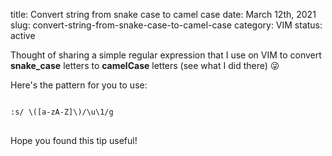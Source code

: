 title: Convert string from snake case to camel case
date: March 12th, 2021
slug: convert-string-from-snake-case-to-camel-case
category: VIM
status: active

Thought of sharing a simple regular expression that I use on VIM to convert **snake_case** letters to **camelCase** letters (see what I did there) &#x1F61C;

Here's the pattern for you to use:

<pre>
<code class="vim">
:s/ \([a-zA-Z]\)/\u\1/g
</code>
</pre>

Hope you found this tip useful!